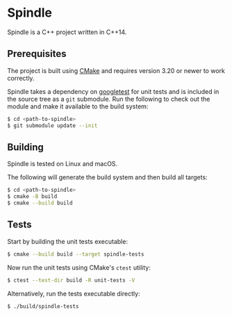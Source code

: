 # Spindle
Spindle is a C++ project written in C++14.

## Prerequisites
The project is built using [CMake](https://cmake.org/) and requires version 3.20 or newer to work correctly.

Spindle takes a dependency on [googletest](https://github.com/google/googletest) for unit tests and is included
in the source tree as a `git` submodule. Run the following to check out the module and make it available
to the build system:
```bash
$ cd <path-to-spindle>
$ git submodule update --init
```

## Building
Spindle is tested on Linux and macOS.

The following will generate the build system and then build all targets:
```bash
$ cd <path-to-spindle>
$ cmake -B build
$ cmake --build build
```

## Tests
Start by building the unit tests executable:
```bash
$ cmake --build build --target spindle-tests
```

Now run the unit tests using CMake's `ctest` utility:
```bash
$ ctest --test-dir build -R unit-tests -V
```

Alternatively, run the tests executable directly:
```bash
$ ./build/spindle-tests
```
